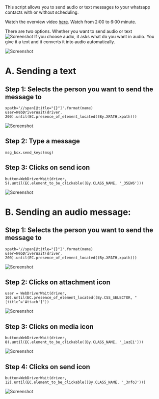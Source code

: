 This script allows you to send audio or text messages to your whatsapp contacts with or without scheduling. 

Watch the overview video [here](https://www.youtube.com/embed/idDu1BF0X4U?start=120). Watch from 2:00 to 6:00 minute.

There are two options. Whether you want to send audio or text
![Screenshot](https://imgur.com/M0G9Ypm.jpg)
If you choose audio, it asks what do you want in audio. You give it a text and it converts it into audio automatically.

![Screenshot](https://imgur.com/Ql1OE2k.jpg)
# A. Sending a text

## Step 1: Selects the person you want to send the message to
```
xpath='//span[@title="{}"]'.format(name)
user=WebDriverWait(driver, 200).until(EC.presence_of_element_located((By.XPATH,xpath)))
```
![Screenshot](https://imgur.com/uzvdXoV.jpg)

## Step 2: Type a message
`msg_box.send_keys(msg)`

## Step 3: Clicks on send icon
`button=WebDriverWait(driver, 5).until(EC.element_to_be_clickable((By.CLASS_NAME, '_35EW6')))`

![Screenshot](https://imgur.com/r4lxHhY.jpg)

# B. Sending an audio message: 

## Step 1: Selects the person you want to send the message to
```
xpath='//span[@title="{}"]'.format(name)
user=WebDriverWait(driver, 200).until(EC.presence_of_element_located((By.XPATH,xpath)))
```

![Screenshot](https://imgur.com/uzvdXoV.jpg)
## Step 2: Clicks on attachment icon
`user = WebDriverWait(driver, 10).until(EC.presence_of_element_located((By.CSS_SELECTOR, "[title^='Attach']"))`

![Screenshot](https://imgur.com/HzPdMxX.jpg)
## Step 3: Clicks on media icon
`button=WebDriverWait(driver, 8).until(EC.element_to_be_clickable((By.CLASS_NAME, '_1azEi')))`

![Screenshot](https://imgur.com/a9hCC2t.jpg)
## Step 4: Clicks on send icon
`button=WebDriverWait(driver, 12).until(EC.element_to_be_clickable((By.CLASS_NAME, '_3nfoJ')))`

![Screenshot](https://imgur.com/aW64r11.jpg)
